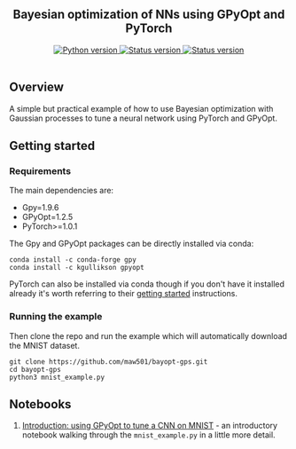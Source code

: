<h2 align="center">Bayesian optimization of NNs using GPyOpt and PyTorch</h2>

<div align="center">

  <!--Python version -->
  <a href="https://www.python.org/downloads/release/python-360/">
    <img src="https://img.shields.io/pypi/pyversions/fastai.svg"
      alt="Python version" />
  </a>
  <!--Project status -->
  <a href="https://github.com/maw501/bayopt-gps">
    <img src="https://img.shields.io/badge/Status-Under%20development-green.svg"
      alt="Status version" />
  </a>
  <!--Commits  -->
  <a href="https://github.com/maw501/bayopt-gps/commits/master">
    <img src="https://img.shields.io/github/last-commit/maw501/bayopt-gps.svg"
      alt="Status version" />
  </a>

</div>
<br />

## Overview

A simple but practical example of how to use Bayesian optimization with Gaussian processes to tune a neural network using PyTorch and GPyOpt.

## Getting started
### Requirements

The main dependencies are:
* Gpy=1.9.6
* GPyOpt=1.2.5
* PyTorch>=1.0.1

The Gpy and GPyOpt packages can be directly installed via conda:

```
conda install -c conda-forge gpy
conda install -c kgullikson gpyopt
```

PyTorch can also be installed via conda though if you don't have it installed already it's worth referring to their [getting started](https://pytorch.org/get-started/locally/) instructions.

### Running the example

Then clone the repo and run the example which will automatically download the MNIST dataset.

```
git clone https://github.com/maw501/bayopt-gps.git
cd bayopt-gps
python3 mnist_example.py
```

## Notebooks
1. [Introduction: using GPyOpt to tune a CNN on MNIST](https://nbviewer.jupyter.org/github/maw501/bayopt-gps/blob/master/notebooks/Using_GPyOpt_to_tune_NN.ipynb) - an introductory notebook walking through the `mnist_example.py` in a little more detail.
